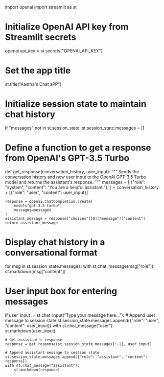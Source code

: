import openai
import streamlit as st

# Initialize OpenAI API key from Streamlit secrets
openai.api_key = st.secrets["OPENAI_API_KEY"]

# Set the app title
st.title("Aastha's Chat aPP")

# Initialize session state to maintain chat history
if "messages" not in st.session_state:
    st.session_state.messages = []

# Define a function to get a response from OpenAI's GPT-3.5 Turbo
def get_response(conversation_history, user_input):
    """
    Sends the conversation history and new user input to the OpenAI GPT-3.5 Turbo model
    and returns the assistant's response.
    """
    messages = [
        {"role": "system", "content": "You are a helpful assistant."},
    ] + conversation_history + [{"role": "user", "content": user_input}]
    
    response = openai.ChatCompletion.create(
        model="gpt-3.5-turbo",
        messages=messages
    )
    assistant_message = response["choices"][0]["message"]["content"]
    return assistant_message

# Display chat history in a conversational format
for msg in st.session_state.messages:
    with st.chat_message(msg["role"]):
        st.markdown(msg["content"])

# User input box for entering messages
if user_input := st.chat_input("Type your message here..."):
    # Append user message to session state
    st.session_state.messages.append({"role": "user", "content": user_input})
    with st.chat_message("user"):
        st.markdown(user_input)
    
    # Get assistant's response
    response = get_response(st.session_state.messages[:-1], user_input)
    
    # Append assistant message to session state
    st.session_state.messages.append({"role": "assistant", "content": response})
    with st.chat_message("assistant"):
        st.markdown(response)
